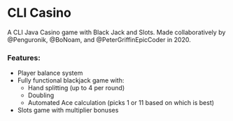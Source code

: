 # CLI Casino
A CLI Java Casino game with Black Jack and Slots. Made collaboratively by @Penguronik, @BoNoam, and @PeterGriffinEpicCoder in 2020.

### Features:
- Player balance system
- Fully functional blackjack game with:
  - Hand splitting (up to 4 per round)
  - Doubling
  - Automated Ace calculation (picks 1 or 11 based on which is best)
- Slots game with multiplier bonuses
